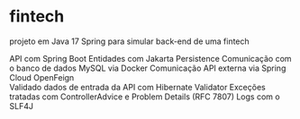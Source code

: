 # fintech
projeto em Java 17 Spring para simular back-end de uma fintech

  API com Spring Boot
  Entidades com Jakarta Persistence
  Comunicação com o banco de dados MySQL via Docker
  Comunicação API externa via Spring Cloud OpenFeign  
  Validado  dados de entrada da API com Hibernate Validator
  Exceções  tratadas com ControllerAdvice e Problem Details (RFC 7807)
  Logs com o SLF4J
